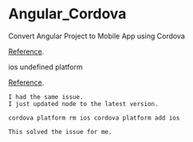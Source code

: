 # Angular_Cordova
Convert Angular Project to Mobile App using Cordova

[Reference](https://medium.com/@nacojohn/convert-your-angular-project-to-mobile-app-using-cordova-f0384a7711a6).

ios undefined platform

[Reference](https://github.com/phonegap/phonegap-cli/issues/753).

```
I had the same issue.
I just updated node to the latest version.

cordova platform rm ios cordova platform add ios

This solved the issue for me.
```